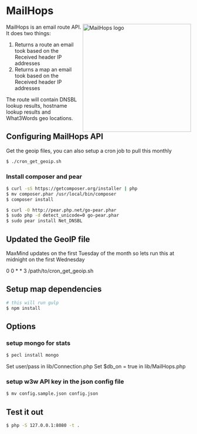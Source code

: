 # MailHops

<img src="http://www.mailhops.com/images/logos/mailhops395.png" width="295" alt="MailHops logo" title="MailHops" align="right" />

MailHops is an email route API. It does two things:

1. Returns a route an email took based on the Received header IP addresses
2. Returns a map an email took based on the Received header IP addresses

The route will contain DNSBL lookup results, hostname lookup results and What3Words geo locations. 

## Configuring MailHops API

Get the geoip files, you can also setup a cron job to pull this monthly

```sh
$ ./cron_get_geoip.sh
```

### Install composer and pear

```sh 
$ curl -sS https://getcomposer.org/installer | php
$ mv composer.phar /usr/local/bin/composer
$ composer install

$ curl -O http://pear.php.net/go-pear.phar
$ sudo php -d detect_unicode=0 go-pear.phar
$ sudo pear install Net_DNSBL
```

## Updated the GeoIP file

MaxMind updates on the first Tuesday of the month so lets run this at midnight on the first Wednesday

0 0 *  * 3 /path/to/cron_get_geoip.sh

## Setup map dependencies
```sh 
# this will run gulp
$ npm install
```

## Options

### setup mongo for stats

```sh 
$ pecl install mongo
```

Set user/pass in lib/Connection.php
Set $db_on = true in lib/MailHops.php

### setup w3w API key in the json config file
```sh
$ mv config.sample.json config.json
```

## Test it out
```sh
$ php -S 127.0.0.1:8080 -t .
```
